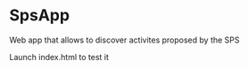 # SpsApp

Web app that allows to discover activites proposed by the SPS

Launch index.html to test it
